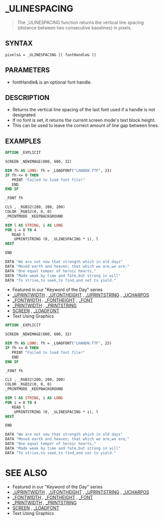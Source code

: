 # _ULINESPACING
> The _ULINESPACING function returns the vertical line spacing (distance between two consecutive baselines) in pixels.

## SYNTAX
`pixels& = _ULINESPACING [( fontHandle& )]`

## PARAMETERS
* fontHandle& is an optional font handle.


## DESCRIPTION
* Returns the vertical line spacing of the last font used if a handle is not designated.
* If no font is set, it returns the current screen mode's text block height.
* This can be used to leave the correct amount of line gap between lines.


## EXAMPLES

```vb
OPTION _EXPLICIT

SCREEN _NEWIMAGE(800, 600, 32)

DIM fh AS LONG: fh = _LOADFONT("LHANDW.TTF", 23)
IF fh <= 0 THEN
   PRINT "Failed to load font file!"
   END
END IF

_FONT fh

CLS , _RGB32(200, 200, 200)
COLOR _RGB32(0, 0, 0)
_PRINTMODE _KEEPBACKGROUND

DIM l AS STRING, i AS LONG
FOR i = 0 TO 4
   READ l
   _UPRINTSTRING (0, _ULINESPACING * i), l
NEXT

END

DATA "We are not now that strength which in old days"
DATA "Moved earth and heaven; that which we are,we are;"
DATA "One equal temper of heroic hearts,"
DATA "Made weak by time and fate,but strong in will"
DATA "To strive,to seek,to find,and not to yield."
```

* Featured in our "Keyword of the Day" series
* [_UPRINTWIDTH](_UPRINTWIDTH.md) , [_UFONTHEIGHT](_UFONTHEIGHT.md) , [_UPRINTSTRING](_UPRINTSTRING.md) , [_UCHARPOS](_UCHARPOS.md)
* [_FONTWIDTH](_FONTWIDTH.md) , [_FONTHEIGHT](_FONTHEIGHT.md) , [_FONT](_FONT.md)
* [_PRINTWIDTH](_PRINTWIDTH.md) , [_PRINTSTRING](_PRINTSTRING.md)
* [SCREEN](SCREEN.md) , [_LOADFONT](_LOADFONT.md)
* Text Using Graphics

```vb
OPTION _EXPLICIT

SCREEN _NEWIMAGE(800, 600, 32)

DIM fh AS LONG: fh = _LOADFONT("LHANDW.TTF", 23)
IF fh <= 0 THEN
   PRINT "Failed to load font file!"
   END
END IF

_FONT fh

CLS , _RGB32(200, 200, 200)
COLOR _RGB32(0, 0, 0)
_PRINTMODE _KEEPBACKGROUND

DIM l AS STRING, i AS LONG
FOR i = 0 TO 4
   READ l
   _UPRINTSTRING (0, _ULINESPACING * i), l
NEXT

END

DATA "We are not now that strength which in old days"
DATA "Moved earth and heaven; that which we are,we are;"
DATA "One equal temper of heroic hearts,"
DATA "Made weak by time and fate,but strong in will"
DATA "To strive,to seek,to find,and not to yield."
```



# SEE ALSO
* Featured in our "Keyword of the Day" series
* [_UPRINTWIDTH](_UPRINTWIDTH.md) , [_UFONTHEIGHT](_UFONTHEIGHT.md) , [_UPRINTSTRING](_UPRINTSTRING.md) , [_UCHARPOS](_UCHARPOS.md)
* [_FONTWIDTH](_FONTWIDTH.md) , [_FONTHEIGHT](_FONTHEIGHT.md) , [_FONT](_FONT.md)
* [_PRINTWIDTH](_PRINTWIDTH.md) , [_PRINTSTRING](_PRINTSTRING.md)
* [SCREEN](SCREEN.md) , [_LOADFONT](_LOADFONT.md)
* Text Using Graphics

